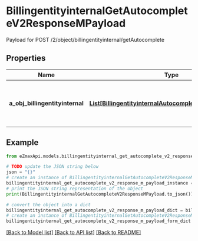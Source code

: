 # BillingentityinternalGetAutocompleteV2ResponseMPayload

Payload for POST /2/object/billingentityinternal/getAutocomplete

## Properties

Name | Type | Description | Notes
------------ | ------------- | ------------- | -------------
**a_obj_billingentityinternal** | [**List[BillingentityinternalAutocompleteElementResponse]**](BillingentityinternalAutocompleteElementResponse.md) | An array of Billingentityinternal object containing the description, ID and active status about the element. | 

## Example

```python
from eZmaxApi.models.billingentityinternal_get_autocomplete_v2_response_m_payload import BillingentityinternalGetAutocompleteV2ResponseMPayload

# TODO update the JSON string below
json = "{}"
# create an instance of BillingentityinternalGetAutocompleteV2ResponseMPayload from a JSON string
billingentityinternal_get_autocomplete_v2_response_m_payload_instance = BillingentityinternalGetAutocompleteV2ResponseMPayload.from_json(json)
# print the JSON string representation of the object
print(BillingentityinternalGetAutocompleteV2ResponseMPayload.to_json())

# convert the object into a dict
billingentityinternal_get_autocomplete_v2_response_m_payload_dict = billingentityinternal_get_autocomplete_v2_response_m_payload_instance.to_dict()
# create an instance of BillingentityinternalGetAutocompleteV2ResponseMPayload from a dict
billingentityinternal_get_autocomplete_v2_response_m_payload_form_dict = billingentityinternal_get_autocomplete_v2_response_m_payload.from_dict(billingentityinternal_get_autocomplete_v2_response_m_payload_dict)
```
[[Back to Model list]](../README.md#documentation-for-models) [[Back to API list]](../README.md#documentation-for-api-endpoints) [[Back to README]](../README.md)


